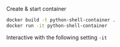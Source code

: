 Create & start container
```bash
docker build -t python-shell-container .
docker run -it python-shell-container
```
Interactive with the following setting `-it`

